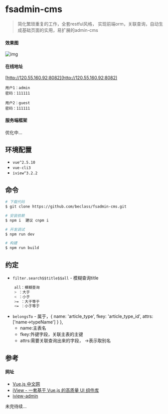 # fsadmin-cms
> 简化繁琐重复的工作，全套restful风格， 实现前端orm，关联查询，自动生成基础页面的实用，易扩展的admin-cms

#### 效果图
![img](http://pic.loveyh.com/fsadmin-demo.gif)

#### 在线地址

[http://120.55.160.92:8082](http://120.55.160.92:8082)

```
用户1：admin
密码：111111

用户2：guest
密码：111111

```

#### 服务端框架

优化中...


## 环境配置
- `vue^2.5.10` 
- `vue-cli3`
- `iview^3.2.2`

## 命令
```bash
# 下载代码
$ git clone https://github.com/beclass/fsadmin-cms.git

# 安装依赖
$ npm i  建议 cnpm i

# 开发调试
$ npm run dev

# 构建
$ npm run build
```

## 约定
- `filter.search$$title$$all` - 模糊查询title
```bash
    all：模糊查询
    > ：大于
    < ：小于
    >= ：大于等于
    <= ：小于等于
```
- `belongsTo` - 属于，{ name: 'article_type', fkey: 'article_type_id', attrs: ['name->typeName'] } },
  - name:主表名
  - fkey:外键字段，关联主表的主键
  - attrs:需要关联查询出来的字段，   ->表示取别名 


## 参考

#### 网址

- [Vue.js 中文网](https://cn.vuejs.org/)
- [iView - 一套基于 Vue.js 的高质量 UI 组件库](https://www.iviewui.com/)
- [iview-admin](https://github.com/iview/iview-admin)



未完待续...



